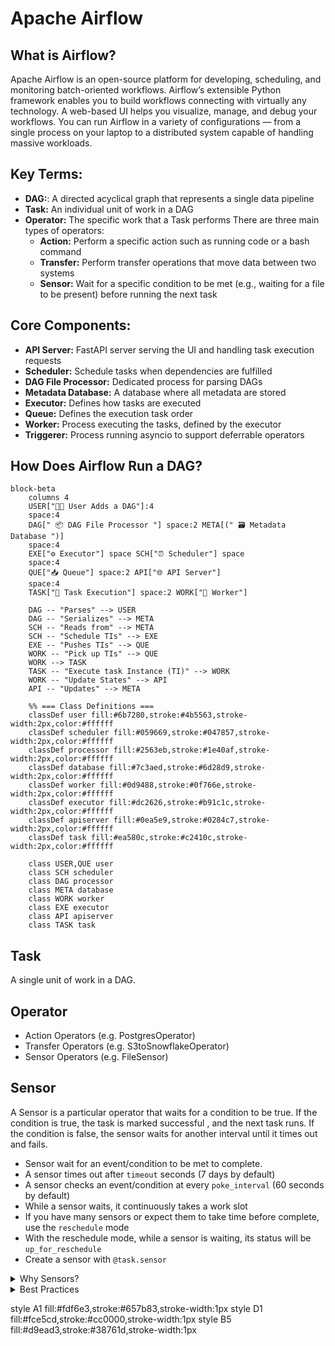# Apache Airflow

## What is Airflow?

Apache Airflow is an open-source platform for developing, scheduling, and monitoring batch-oriented workflows. Airflow’s extensible Python framework enables you to build workflows connecting with virtually any technology. A web-based UI helps you visualize, manage, and debug your workflows. You can run Airflow in a variety of configurations — from a single process on your laptop to a distributed system capable of handling massive workloads.

## Key Terms:
- **DAG:**: A directed acyclical graph that represents a single data pipeline
- **Task:** An individual unit of work in a DAG
- **Operator:** The specific work that a Task performs
  There are three main types of operators:
    - **Action:** Perform a specific action such as running code or a bash command
    - **Transfer:** Perform transfer operations that move data between two systems
    - **Sensor:** Wait for a specific condition to be met (e.g., waiting for a file to be present) before running the next task

## Core Components:
  - **API Server:** FastAPI server serving the UI and handling task execution requests
  - **Scheduler:** Schedule tasks when dependencies are fulfilled
  - **DAG File Processor:** Dedicated process for parsing DAGs
  - **Metadata Database:** A database where all metadata are stored
  - **Executor:** Defines how tasks are executed
  - **Queue:** Defines the execution task order
  - **Worker:** Process executing the tasks, defined by the executor
  - **Triggerer:** Process running asyncio to support deferrable operators


## How Does Airflow Run a DAG?
```mermaid
block-beta
    columns 4
    USER["🧑‍💻 User Adds a DAG"]:4
    space:4
    DAG[" 📦 DAG File Processor "] space:2 META[(" 🗃️ Metadata Database ")]
    space:4
    EXE["⚙️ Executor"] space SCH["⏰ Scheduler"] space
    space:4
    QUE["📥 Queue"] space:2 API["🌐 API Server"]
    space:4
    TASK["🚀 Task Execution"] space:2 WORK["🔧 Worker"]

    DAG -- "Parses" --> USER
    DAG -- "Serializes" --> META
    SCH -- "Reads from" --> META
    SCH -- "Schedule TIs" --> EXE
    EXE -- "Pushes TIs" --> QUE
    WORK -- "Pick up TIs" --> QUE
    WORK --> TASK
    TASK -- "Execute task Instance (TI)" --> WORK
    WORK -- "Update States" --> API
    API -- "Updates" --> META

    %% === Class Definitions ===
    classDef user fill:#6b7280,stroke:#4b5563,stroke-width:2px,color:#ffffff
    classDef scheduler fill:#059669,stroke:#047857,stroke-width:2px,color:#ffffff
    classDef processor fill:#2563eb,stroke:#1e40af,stroke-width:2px,color:#ffffff
    classDef database fill:#7c3aed,stroke:#6d28d9,stroke-width:2px,color:#ffffff
    classDef worker fill:#0d9488,stroke:#0f766e,stroke-width:2px,color:#ffffff
    classDef executor fill:#dc2626,stroke:#b91c1c,stroke-width:2px,color:#ffffff
    classDef apiserver fill:#0ea5e9,stroke:#0284c7,stroke-width:2px,color:#ffffff
    classDef task fill:#ea580c,stroke:#c2410c,stroke-width:2px,color:#ffffff

    class USER,QUE user
    class SCH scheduler
    class DAG processor
    class META database
    class WORK worker
    class EXE executor
    class API apiserver
    class TASK task
```

## Task

A single unit of work in a DAG.

## Operator
- Action Operators (e.g. PostgresOperator)
- Transfer Operators (e.g. S3toSnowflakeOperator)
- Sensor Operators (e.g. FileSensor)


## Sensor

A Sensor is a particular operator that waits for a condition to be true. If the condition is true, the task is marked successful , and the next task runs. If the condition is false, the sensor waits for another interval until it times out and fails.

- Sensor wait for an event/condition to be met to complete.
- A sensor times out after `timeout` seconds (7 days by default)
- A sensor checks an event/condition at every `poke_interval` (60 seconds by default)
- While a sensor waits, it continuously takes a work slot
- If you have many sensors or expect them to take time before complete, use the `reschedule` mode
- With the reschedule mode, while a sensor is waiting, its status will be `up_for_reschedule`
- Create a sensor with `@task.sensor`

<details>
  <summary>Why Sensors? </summary>
  The purpose of a Sensor is to wait for an event.

  That can be useful for many different use cases, such as:

- Processing files from an S3 bucket as they arrive while waiting for them.
- Running different tasks at different times but within the same DAG.
- Triggering a data pipeline when another one completes.
- Ensuring an API is available to make requests.
- Transforming data as soon as data are present in a SQL table.

</details>

<details>
  <summary>Best Practices</summary>

When using sensors, keep the following in mind to avoid potential performance issues:

- Always define a meaningful timeout parameter for your sensor. The default for this parameter is seven days, which is a long time for your sensor to be running. When you implement a sensor, consider your use case and how long you expect the sensor to wait and then define the sensor's timeout accurately.
- Whenever possible and especially for long-running sensors, use the reschedule mode so your sensor is not constantly occupying a worker slot. This helps avoid deadlocks in Airflow where sensors take all of the available worker slots.
- If your poke_interval is very short (less than about 5 minutes), use the poke mode. Using reschedule mode in this case can overload your scheduler.
- Define a meaningful poke_interval based on your use case. There is no need for a task to check a condition every 60 seconds (the default) if you know the total amount of wait time will be 30 minutes.

</details>

  style A1 fill:#fdf6e3,stroke:#657b83,stroke-width:1px
  style D1 fill:#fce5cd,stroke:#cc0000,stroke-width:1px
  style B5 fill:#d9ead3,stroke:#38761d,stroke-width:1px
